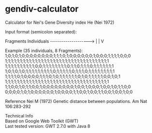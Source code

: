 # gendiv-calculator
Calculator for Nei's Gene Diversity index He (Nei 1972)



Input format (semicolon separated):

Fragments                           Individuals -------------------->
|
|
V

Example (35 individuals, 8 Fragments):
1;0;1;0;1;0;0;0;0;0;0;0;0;1;1;1;0;1;0;0;0;0;0;0;1;0;0;0;1;1;1;1;0;0;0
1;1;1;1;1;1;1;1;1;1;1;1;1;1;1;1;1;1;1;1;1;1;1;1;1;1;1;1;1;1;1;1;1;1;1
1;1;1;1;1;1;1;1;1;1;0;0;1;1;1;1;1;1;1;1;0;1;1;0;1;1;1;0;1;1;1;1;1;1;1
1;0;1;0;1;0;1;1;1;1;1;1;1;1;1;0;1;1;1;1;1;0;1;1;1;0;1;1;1;1;1;1;1;1;1
1;1;1;1;0;1;0;0;0;0;1;1;1;0;1;0;1;1;1;1;1;1;0;1;0;1;1;1;1;1;0;0;1;0;1
1;1;1;1;1;1;1;1;1;1;1;1;1;1;1;1;1;1;1;1;1;1;1;1;1;1;1;1;1;1;1;1;1;1;1
1;1;0;0;1;0;1;1;0;0;1;0;0;0;0;0;0;0;0;1;0;0;1;0;0;0;1;0;0;1;0;1;1;0;0
0;0;0;0;1;0;1;0;0;0;0;0;0;1;0;0;0;0;1;1;0;0;1;0;0;1;1;0;0;1;0;0;1;0;0





Reference
Nei M (1972) Genetic distance between populations. Am Nat 106:283-292  
  
  
  
Technical Info  
Based on Google Web Toolkit (GWT)  
Last tested version: GWT 2.7.0 with Java 8  
  
  

